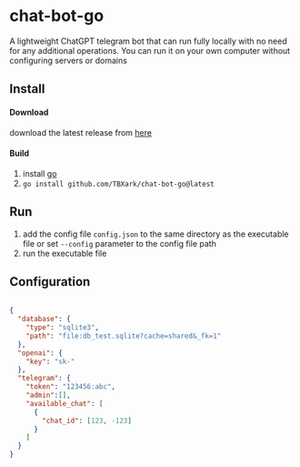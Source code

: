 # chat-bot-go

A lightweight ChatGPT telegram bot that can run fully locally with no need for any additional operations. You can run it on your own computer without configuring servers or domains


## Install
#### Download
download the latest release from [here](https://github.com/TBXark/chat-bot-go/releases)

#### Build
1. install [go](https://golang.org/)
2. `go install github.com/TBXark/chat-bot-go@latest`


## Run
1. add the config file `config.json` to the same directory as the executable file or set `--config` parameter to the config file path
2. run the executable file


## Configuration
```json

{
  "database": {
    "type": "sqlite3",
    "path": "file:db_test.sqlite?cache=shared&_fk=1"
  },
  "openai": {
    "key": "sk-"
  },
  "telegram": {
    "token": "123456:abc",
    "admin":[],
    "available_chat": [
      {
        "chat_id": [123, -123]
      }
    ]
  }
}
```
